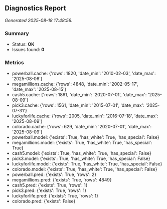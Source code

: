 ## Diagnostics Report
_Generated 2025-08-18 17:48:56._
### Summary
- Status: **OK**
- Issues found: **0**
### Metrics
- powerball.cache: {'rows': 1820, 'date_min': '2010-02-03', 'date_max': '2025-08-06'}
- megamillions.cache: {'rows': 4848, 'date_min': '2002-05-17', 'date_max': '2025-08-15'}
- cash5.cache: {'rows': 1861, 'date_min': '2020-07-01', 'date_max': '2025-08-09'}
- pick3.cache: {'rows': 1561, 'date_min': '2015-07-01', 'date_max': '2025-07-31'}
- luckyforlife.cache: {'rows': 2005, 'date_min': '2016-07-18', 'date_max': '2025-08-09'}
- colorado.cache: {'rows': 629, 'date_min': '2020-07-01', 'date_max': '2025-08-09'}
- powerball.model: {'exists': True, 'has_white': True, 'has_special': False}
- megamillions.model: {'exists': True, 'has_white': True, 'has_special': True}
- cash5.model: {'exists': True, 'has_white': True, 'has_special': False}
- pick3.model: {'exists': True, 'has_white': True, 'has_special': False}
- luckyforlife.model: {'exists': True, 'has_white': True, 'has_special': False}
- colorado.model: {'exists': True, 'has_white': True, 'has_special': False}
- powerball.pred: {'exists': True, 'rows': 2}
- megamillions.pred: {'exists': True, 'rows': 4849}
- cash5.pred: {'exists': True, 'rows': 1}
- pick3.pred: {'exists': True, 'rows': 1}
- luckyforlife.pred: {'exists': True, 'rows': 1}
- colorado.pred: {'exists': False}